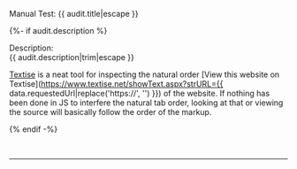 
Manual Test: {{ audit.title|escape }}

{%- if audit.description %}

Description:<br>
{{ audit.description|trim|escape }}

[Textise](https://www.textise.net/) is a neat tool for inspecting the natural order [View this website on Textise](https://www.textise.net/showText.aspx?strURL={{ data.requestedUrl|replace('https://', '') }}) of the website. If nothing has been done in JS to interfere the natural tab order, looking at that or viewing the source will basically follow the order of the markup.

{% endif -%}

<br>

<hr>